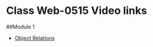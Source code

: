 # Class Web-0515 Video links

##Module 1
- [Object Relations](https://www.youtube.com/watch?v=WftUEw3CYpw&feature=youtu.be)
